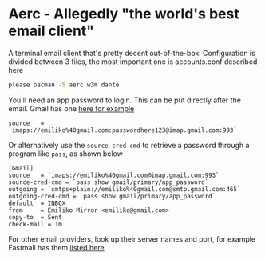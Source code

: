# Aerc - Allegedly "the world's best email client"
A terminal email client that's pretty decent out-of-the-box. Configuration is
divided between 3 files, the most important one is accounts.conf described here

```bash
please pacman -S aerc w3m dante
```

You'll need an app password to login. This can be put directly after the email.
Gmail has one [here for
example](https://support.google.com/accounts/answer/185833?hl=en)

```
source   = `imaps://emiliko%40gmail.com:passwordhere123@imap.gmail.com:993`
```

Or alternatively use the `source-cred-cmd` to retrieve a password through a
program like `pass`, as shown below

```
[Gmail]
source   = `imaps://emiliko%40gmail.com@imap.gmail.com:993`
source-cred-cmd = `pass show gmail/primary/app_password`
outgoing = `smtps+plain://emiliko%40gmail.com@smtp.gmail.com:465`
outgoing-cred-cmd = `pass show gmail/primary/app_password`
default  = INBOX
from     = Emiliko Mirror <emiliko@gmail.com>
copy-to  = Sent
check-mail = 1m
```

For other email providers, look up their server names and port, for example
Fastmail has them [listed
here](https://www.fastmail.help/hc/en-us/articles/1500000278342)
